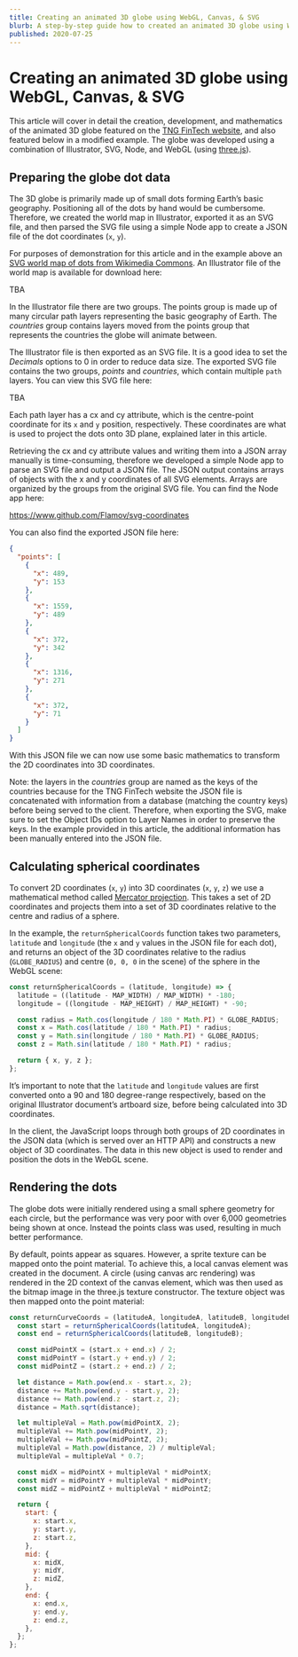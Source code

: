 ```yaml
---
title: Creating an animated 3D globe using WebGL, Canvas, & SVG
blurb: A step-by-step guide how to created an animated 3D globe using WebGL, Canvas, and SVG
published: 2020-07-25
---
```


# Creating an animated 3D globe using WebGL, Canvas, & SVG

This article will cover in detail the creation, development, and mathematics of the animated 3D globe featured on the [TNG FinTech website](https://www.tngfintech.com/), and also featured below in a modified example. The globe was developed using a combination of Illustrator, SVG, Node, and WebGL (using [three.js](https://threejs.org/)).

## Preparing the globe dot data

The 3D globe is primarily made up of small dots forming Earth’s basic geography. Positioning all of the dots by hand would be cumbersome. Therefore, we created the world map in Illustrator, exported it as an SVG file, and then parsed the SVG file using a simple Node app to create a JSON file of the dot coordinates (`x`, `y`).

For purposes of demonstration for this article and in the example above an [SVG world map of dots from Wikimedia Commons](https://commons.wikimedia.org/wiki/File:World_map_(blue_dots).svg). An Illustrator file of the world map is available for download here:

TBA

In the Illustrator file there are two groups. The points group is made up of many circular path layers representing the basic geography of Earth. The _countries_ group contains layers moved from the points group that represents the countries the globe will animate between.

The Illustrator file is then exported as an SVG file. It is a good idea to set the _Decimals_ options to 0 in order to reduce data size. The exported SVG file contains the two groups, _points_ and _countries_, which contain multiple `path` layers. You can view this SVG file here:

TBA

Each path layer has a cx and cy attribute, which is the centre-point coordinate for its `x` and `y` position, respectively. These coordinates are what is used to project the dots onto 3D plane, explained later in this article.

Retrieving the cx and cy attribute values and writing them into a JSON array manually is time-consuming, therefore we developed a simple Node app to parse an SVG file and output a JSON file. The JSON output contains arrays of objects with the x and y coordinates of all SVG elements. Arrays are organized by the groups from the original SVG file. You can find the Node app here:

https://www.github.com/Flamov/svg-coordinates

You can also find the exported JSON file here:

```json
{
  "points": [
    {
      "x": 489,
      "y": 153
    },
    {
      "x": 1559,
      "y": 489
    },
    {
      "x": 372,
      "y": 342
    },
    {
      "x": 1316,
      "y": 271
    },
    {
      "x": 372,
      "y": 71
    }
  ]
}
```

With this JSON file we can now use some basic mathematics to transform the 2D coordinates into 3D coordinates.

Note: the layers in the _countries_ group are named as the keys of the countries because for the TNG FinTech website the JSON file is concatenated with information from a database (matching the country keys) before being served to the client. Therefore, when exporting the SVG, make sure to set the Object IDs option to Layer Names in order to preserve the keys. In the example provided in this article, the additional information has been manually entered into the JSON file.

## Calculating spherical coordinates

To convert 2D coordinates (`x`, `y`) into 3D coordinates (`x`, `y`, `z`) we use a mathematical method called [Mercator projection](https://en.wikipedia.org/wiki/Mercator_projection#Mathematics_of_the_Mercator_projection). This takes a set of 2D coordinates and projects them into a set of 3D coordinates relative to the centre and radius of a sphere.

In the example, the `returnSphericalCoords` function takes two parameters, `latitude` and `longitude` (the `x` and `y` values in the JSON file for each dot), and returns an object of the 3D coordinates relative to the radius (`GLOBE_RADIUS`) and centre (`0, 0, 0` in the scene) of the sphere in the WebGL scene:

```js
const returnSphericalCoords = (latitude, longitude) => {
  latitude = ((latitude - MAP_WIDTH) / MAP_WIDTH) * -180;
  longitude = ((longitude - MAP_HEIGHT) / MAP_HEIGHT) * -90;

  const radius = Math.cos(longitude / 180 * Math.PI) * GLOBE_RADIUS;
  const x = Math.cos(latitude / 180 * Math.PI) * radius;
  const y = Math.sin(longitude / 180 * Math.PI) * GLOBE_RADIUS;
  const z = Math.sin(latitude / 180 * Math.PI) * radius;

  return { x, y, z };
};
```

It’s important to note that the `latitude` and `longitude` values are first converted onto a 90 and 180 degree-range respectively, based on the original Illustrator document’s artboard size, before being calculated into 3D coordinates.

In the client, the JavaScript loops through both groups of 2D coordinates in the JSON data (which is served over an HTTP API) and constructs a new object of 3D coordinates. The data in this new object is used to render and position the dots in the WebGL scene.

## Rendering the dots

The globe dots were initially rendered using a small sphere geometry for each circle, but the performance was very poor with over 6,000 geometries being shown at once. Instead the points class was used, resulting in much better performance.

By default, points appear as squares. However, a sprite texture can be mapped onto the point material. To achieve this, a local canvas element was created in the document. A circle (using canvas arc rendering) was rendered in the 2D context of the canvas element, which was then used as the bitmap image in the three.js texture constructor. The texture object was then mapped onto the point material:

```js
const returnCurveCoords = (latitudeA, longitudeA, latitudeB, longitudeB) => {
  const start = returnSphericalCoords(latitudeA, longitudeA);
  const end = returnSphericalCoords(latitudeB, longitudeB);

  const midPointX = (start.x + end.x) / 2;
  const midPointY = (start.y + end.y) / 2;
  const midPointZ = (start.z + end.z) / 2;

  let distance = Math.pow(end.x - start.x, 2);
  distance += Math.pow(end.y - start.y, 2);
  distance += Math.pow(end.z - start.z, 2);
  distance = Math.sqrt(distance);

  let multipleVal = Math.pow(midPointX, 2);
  multipleVal += Math.pow(midPointY, 2);
  multipleVal += Math.pow(midPointZ, 2);
  multipleVal = Math.pow(distance, 2) / multipleVal;
  multipleVal = multipleVal * 0.7;

  const midX = midPointX + multipleVal * midPointX;
  const midY = midPointY + multipleVal * midPointY;
  const midZ = midPointZ + multipleVal * midPointZ;

  return {
    start: {
      x: start.x,
      y: start.y,
      z: start.z,
    },
    mid: {
      x: midX,
      y: midY,
      z: midZ,
    },
    end: {
      x: end.x,
      y: end.y,
      z: end.z,
    },
  };
};
```
